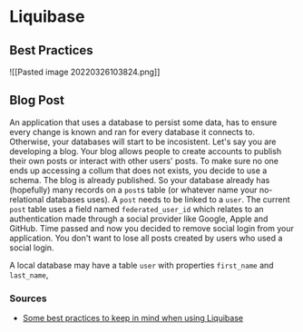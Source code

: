# Liquibase

## Best Practices
![[Pasted image 20220326103824.png]]

## Blog Post
An application that uses a database to persist some data, has to ensure every change is known and ran for every database it connects to. Otherwise, your databases will start to be incosistent.
Let's say you are developing a blog. Your blog allows people to create accounts to publish their own posts or interact with other users' posts. To make sure no one ends up accessing a collum that does not exists, you decide to use a schema.
The blog is already published. So your database already has (hopefully) many records on a `post`s table (or whatever name your no-relational databases uses). A `post` needs to be linked to a `user`. The current `post` table uses a field named `federated_user_id` which relates to an authentication made through a social provider like Google, Apple and GitHub. Time passed and now you decided to remove social login from your application. You don't want to lose all posts created by users who used a social login. 

A local database may have a table `user` with properties `first_name` and `last_name`,   



### Sources
- [Some best practices to keep in mind when using Liquibase](https://liquibase.org/get-started/best-practices)